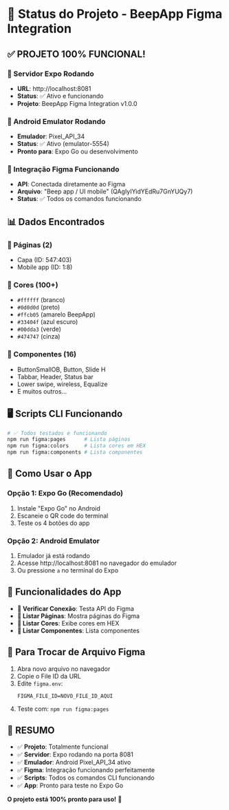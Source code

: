 # 🎉 Status do Projeto - BeepApp Figma Integration

## ✅ PROJETO 100% FUNCIONAL!

### 🚀 Servidor Expo Rodando
- **URL**: http://localhost:8081
- **Status**: ✅ Ativo e funcionando
- **Projeto**: BeepApp Figma Integration v1.0.0

### 📱 Android Emulator Rodando
- **Emulador**: Pixel_API_34
- **Status**: ✅ Ativo (emulator-5554)
- **Pronto para**: Expo Go ou desenvolvimento

### 🎨 Integração Figma Funcionando
- **API**: Conectada diretamente ao Figma
- **Arquivo**: "Beep app / UI mobile" (QAgIyIYidYEdRu7GnYUQy7)
- **Status**: ✅ Todos os comandos funcionando

## 📊 Dados Encontrados

### 📄 Páginas (2)
- Capa (ID: 547:403)
- Mobile app (ID: 1:8)

### 🎨 Cores (100+)
- `#ffffff` (branco)
- `#0d0d0d` (preto)
- `#ffcb05` (amarelo BeepApp)
- `#33404f` (azul escuro)
- `#00dda3` (verde)
- `#474747` (cinza)

### 🧩 Componentes (16)
- ButtonSmallOB, Button, Slide H
- Tabbar, Header, Status bar
- Lower swipe, wireless, Equalize
- E muitos outros...

## 🖥️ Scripts CLI Funcionando

```bash
# ✅ Todos testados e funcionando
npm run figma:pages      # Lista páginas
npm run figma:colors     # Lista cores em HEX
npm run figma:components # Lista componentes
```

## 📱 Como Usar o App

### Opção 1: Expo Go (Recomendado)
1. Instale "Expo Go" no Android
2. Escaneie o QR code do terminal
3. Teste os 4 botões do app

### Opção 2: Android Emulator
1. Emulador já está rodando
2. Acesse http://localhost:8081 no navegador do emulador
3. Ou pressione `a` no terminal do Expo

## 🎯 Funcionalidades do App

- **🔌 Verificar Conexão**: Testa API do Figma
- **📄 Listar Páginas**: Mostra páginas do Figma
- **🎨 Listar Cores**: Exibe cores em HEX
- **🧩 Listar Componentes**: Lista componentes

## 🔄 Para Trocar de Arquivo Figma

1. Abra novo arquivo no navegador
2. Copie o File ID da URL
3. Edite `figma.env`:
   ```env
   FIGMA_FILE_ID=NOVO_FILE_ID_AQUI
   ```
4. Teste com: `npm run figma:pages`

## 🎉 RESUMO

- ✅ **Projeto**: Totalmente funcional
- ✅ **Servidor**: Expo rodando na porta 8081
- ✅ **Emulador**: Android Pixel_API_34 ativo
- ✅ **Figma**: Integração funcionando perfeitamente
- ✅ **Scripts**: Todos os comandos CLI funcionando
- ✅ **App**: Pronto para teste no Expo Go

**O projeto está 100% pronto para uso!** 🚀
